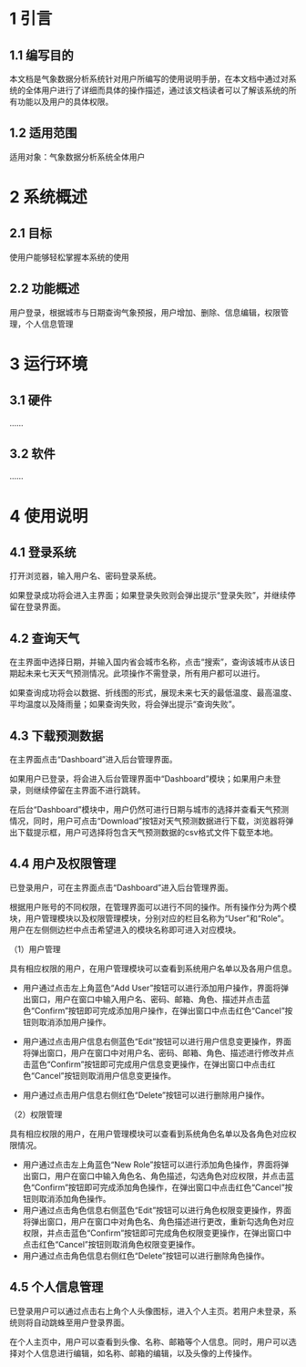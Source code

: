 # 1 引言

## 1.1 编写目的

本文档是气象数据分析系统针对用户所编写的使用说明手册，在本文档中通过对系统的全体用户进行了详细而具体的操作描述，通过该文档读者可以了解该系统的所有功能以及用户的具体权限。

## 1.2 适用范围

适用对象：气象数据分析系统全体用户



# 2 系统概述

## 2.1 目标

使用户能够轻松掌握本系统的使用

## 2.2 功能概述

用户登录，根据城市与日期查询气象预报，用户增加、删除、信息编辑，权限管理，个人信息管理



# 3 运行环境

## 3.1 硬件

……

## 3.2 软件

……



# 4 使用说明

## 4.1 登录系统

打开浏览器，输入用户名、密码登录系统。

如果登录成功将会进入主界面；如果登录失败则会弹出提示“登录失败”，并继续停留在登录界面。

## 4.2 查询天气

在主界面中选择日期，并输入国内省会城市名称，点击“搜索”，查询该城市从该日期起未来七天天气预测情况。此项操作不需登录，所有用户都可以进行。

如果查询成功将会以数据、折线图的形式，展现未来七天的最低温度、最高温度、平均温度以及降雨量；如果查询失败，将会弹出提示“查询失败”。

## 4.3 下载预测数据

在主界面点击“Dashboard”进入后台管理界面。

如果用户已登录，将会进入后台管理界面中“Dashboard”模块；如果用户未登录，则继续停留在主界面不进行跳转。

在后台“Dashboard”模块中，用户仍然可进行日期与城市的选择并查看天气预测情况，同时，用户可点击“Download”按钮对天气预测数据进行下载，浏览器将弹出下载提示框，用户可选择将包含天气预测数据的csv格式文件下载至本地。

## 4.4 用户及权限管理

已登录用户，可在主界面点击“Dashboard”进入后台管理界面。

根据用户账号的不同权限，在管理界面可以进行不同的操作。所有操作分为两个模块，用户管理模块以及权限管理模块，分别对应的栏目名称为“User”和“Role”。用户在左侧侧边栏中点击希望进入的模块名称即可进入对应模块。

（1）用户管理

具有相应权限的用户，在用户管理模块可以查看到系统用户名单以及各用户信息。

- 用户通过点击左上角蓝色“Add User”按钮可以进行添加用户操作，界面将弹出窗口，用户在窗口中输入用户名、密码、邮箱、角色、描述并点击蓝色“Confirm”按钮即可完成添加用户操作，在弹出窗口中点击红色“Cancel”按钮则取消添加用户操作。

- 用户通过点击用户信息右侧蓝色“Edit”按钮可以进行用户信息变更操作，界面将弹出窗口，用户在窗口中对用户名、密码、邮箱、角色、描述进行修改并点击蓝色“Confirm”按钮即可完成用户信息变更操作，在弹出窗口中点击红色“Cancel”按钮则取消用户信息变更操作。
- 用户通过点击用户信息右侧红色“Delete”按钮可以进行删除用户操作。

（2）权限管理

具有相应权限的用户，在用户管理模块可以查看到系统角色名单以及各角色对应权限情况。

- 用户通过点击左上角蓝色“New Role”按钮可以进行添加角色操作，界面将弹出窗口，用户在窗口中输入角色名、角色描述，勾选角色对应权限，并点击蓝色“Confirm”按钮即可完成添加角色操作，在弹出窗口中点击红色“Cancel”按钮则取消添加角色操作。
- 用户通过点击角色信息右侧蓝色“Edit”按钮可以进行角色权限变更操作，界面将弹出窗口，用户在窗口中对角色名、角色描述进行更改，重新勾选角色对应权限，并点击蓝色“Confirm”按钮即可完成角色权限变更操作，在弹出窗口中点击红色“Cancel”按钮则取消角色权限变更操作。
- 用户通过点击角色信息右侧红色“Delete”按钮可以进行删除角色操作。

## 4.5 个人信息管理

已登录用户可以通过点击右上角个人头像图标，进入个人主页。若用户未登录，系统则将自动跳蛛至用户登录界面。

在个人主页中，用户可以查看到头像、名称、邮箱等个人信息。同时，用户可以选择对个人信息进行编辑，如名称、邮箱的编辑，以及头像的上传操作。



